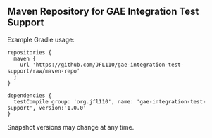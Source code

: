 ## Maven Repository for GAE Integration Test Support

Example Gradle usage:
~~~~
repositories { 
  maven {
    url 'https://github.com/JFL110/gae-integration-test-support/raw/maven-repo'
  }
}

dependencies {
  testCompile group: 'org.jfl110', name: 'gae-integration-test-support', version:'1.0.0'
}
~~~~

Snapshot versions may change at any time.
